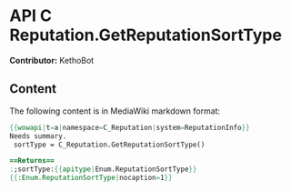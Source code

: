 # API C Reputation.GetReputationSortType

**Contributor:** KethoBot

## Content

The following content is in MediaWiki markdown format:

```mediawiki
{{wowapi|t=a|namespace=C_Reputation|system=ReputationInfo}}
Needs summary.
 sortType = C_Reputation.GetReputationSortType()

==Returns==
:;sortType:{{apitype|Enum.ReputationSortType}}
{{:Enum.ReputationSortType|nocaption=1}}
```